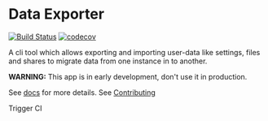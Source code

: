 # Data Exporter
[![Build Status](https://drone.owncloud.com/api/badges/owncloud/data_exporter/status.svg?branch=master)](https://drone.owncloud.com/owncloud/data_exporter)
[![codecov](https://codecov.io/gh/owncloud/data_exporter/branch/master/graph/badge.svg)](https://codecov.io/gh/owncloud/data_exporter) 

A cli tool which allows exporting and importing user-data like settings, files and shares to migrate data from one instance in to another.

**WARNING:** This app is in early development, don't use it in production.

See [docs](https://github.com/owncloud/data_exporter/tree/master/docs) for more details.
See [Contributing](https://raw.github.com/owncloud/data_exporter/master/.github/CONTRIBUTING.md)

Trigger CI
